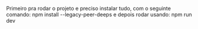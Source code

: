 Primeiro pra rodar o projeto e preciso instalar tudo, com o seguinte comando: npm install --legacy-peer-deeps
e depois rodar usando: npm run dev 
